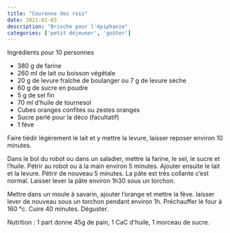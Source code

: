 ```yaml
---
title: "Couronne des rois"
date: 2021-01-03
description: "Brioche pour l'épiphanie"
categories: ['petit déjeuner', 'goûter']
---
```

Ingrédients pour 10 personnes

- 380 g de farine
- 260 ml de lait ou boisson végétale
- 20 g de levure fraîche de boulanger ou 7 g de levure sèche 
- 60 g de sucre en poudre
- 5 g de sel fin
- 70 ml d’huile de tournesol
- Cubes oranges confites ou zestes oranges 
- Sucre perlé pour la déco (facultatif)
- 1 fève 

Faire tiédir légèrement le lait et y mettre la levure, laisser reposer environ 10 minutes. 

Dans le bol du robot ou dans un saladier, mettre la farine, le sel, le sucre et l’huile. Pétrir au robot ou à la main environ 5 minutes. Ajouter ensuite le lait et la levure. Pétrir de nouveau 5 minutes. La pâte est très collante c’est normal. Laisser lever la pâte environ 1h30 sous un torchon.

Mettre dans un moule à savarin, ajouter l’orange et mettre la fève. laisser lever de nouveau sous un torchon pendant environ 1h. 
Préchauffer le four à 160 °c.
Cuire 40 minutes. 
Déguster.

Nutrition : 1 part donne 45g de pain, 1 CaC d'huile, 1 morceau de sucre.